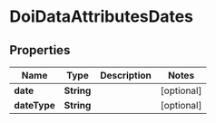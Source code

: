 

# DoiDataAttributesDates

## Properties

Name | Type | Description | Notes
------------ | ------------- | ------------- | -------------
**date** | **String** |  |  [optional]
**dateType** | **String** |  |  [optional]



